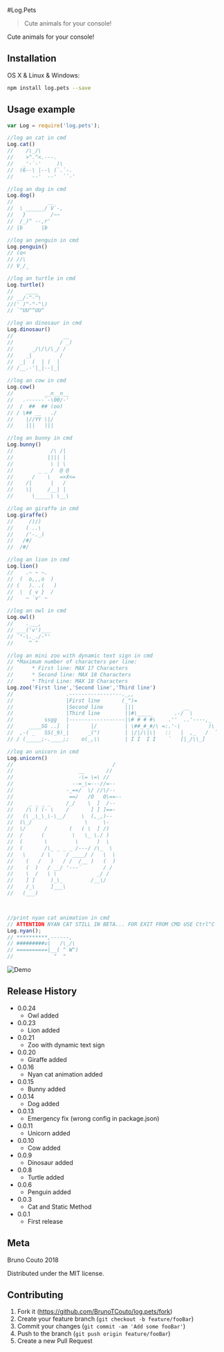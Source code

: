 #Log.Pets
>Cute animals for your console!

Cute animals for your console!

## Installation

OS X & Linux & Windows:

```sh
npm install log.pets --save
```

## Usage example

```js
var Log = require('log.pets');

//log an cat in cmd
Log.cat()
//    /\_/\
//    >^.^<.---.
//   _'-`-'     )\
//  (6--\ |--\ (`.`-.
//      --'  --'  ``-'

//log an dog in cmd
Log.dog()
//           __
//  \ ______/ V`-,
//   }        /~~
//  /_)^ --,r'
// |b      |b

//log an penguin in cmd
Log.penguin()
// (o<
// //\
// V_/_ 

//log an turtle in cmd
Log.turtle()
//    ____
// __/-^-^\
//(' )^-^-^\)
// `^UU^^UU^

//log an dinosaur in cmd
Log.dinosaur()
//                __
//               / _)
//      _/\/\/\_/ /
//    _|         /
//  _|  (  | (  |
// /__.-'|_|--|_|

//log an cow in cmd
Log.cow()
//          __n__n__
//   .------`-\00/-'
//  /  ##  ## (oo)
// / \## __   ./
//    |//YY \|/
//    |||   |||

//log an bunny in cmd
Log.bunny()
//            /\ /|
//           |||| |
//            \ | \
//        _ _ /  @ @
//      /    \   =>X<=
//    /|      |   /
//    \|     /__| |
//      \_____\ \__\

//log an giraffe in cmd
Log.giraffe()
//     /)/)
//    ( ..\     
//    /'-._)   
//   /#/       
//  /#/

//log an lion in cmd
Log.lion()
//    .~ ~ ~.
//  (  o,,,o  )
// (   ). .(   )
//  \  { v }  /
//    ~ `v' ~

//log an owl in cmd
Log.owl()
//    .___,   
// ___('v')___
// `"-\._./-"'
//     ^ ^  

//log an mini zoo with dynamic text sign in cmd
// *Maximum number of characters per line:
//      * First line: MAX 17 Characters
//      * Second line: MAX 18 Characters
//      * Third Line: MAX 18 Characters
Log.zoo('First line','Second line','Third line')
//                 .-----------------._,,
//                 |First line       (_")=
//                 |Second line       |||                __
//                 |Third line        ||#\_____       .-/  \
//          ssgg   |------------------|\# # # #\    .''  ..'----,_
//     ____SG ..]  |       |/         | \##_#_#/\ =:.'-\         )\
//  ,-( _   SS(_9)_|      _(")        | |/|/\|\|   ::   |  ,_   /  `
// / (_____;-.____;;    o(_,\\        | I I  I I    `   [|_/\\_]

//log an unicorn in cmd
Log.unicorn()
//                                /
//                     __       //
//                     -\= \=\ //
//                   --=_\=---//=--
//                 -_==/  \/ //\/--
//                  ==/   /O   O\==--
//     _ _ _ _     /_/    \  ]  /--
//    /\ ( (- \    /       ] ] ]==-
//   (\ _\_\_\-\__/     \  (,_,)--
//  (\_/                 \     \-
//  \/      /       (   ( \  ] /)
//  /      (         \   \_ \./ )
//  (       \         \      )  \
//  (       /\_ _ _ _ /---/ /\_  \
//   \     / \     / ____/ /   \  \
//    (   /   )   / /  /__ )   (  )
//    (  )   / __/ '---`       / /
//    \  /   \ \             _/ /
//    ] ]     )_\_         /__\/
//    /_\     ]___\
//   (___)



//print nyan cat animation in cmd
// ATTENTION NYAN CAT STILL IN BETA... FOR EXIT FROM CMD USE Ctrl^C
Log.nyan();
// **********,------,
// #########v|   /\_/\
// ==========|__( ^ W^)
//             "  "
```
![Demo](https://media.giphy.com/media/l0HUbJhbCScdMLSOA/giphy.gif)

## Release History
* 0.0.24
    * Owl added
* 0.0.23
    * Lion added
* 0.0.21
    * Zoo with dynamic text sign
* 0.0.20
    * Giraffe added
* 0.0.16
    * Nyan cat animation added
* 0.0.15
    * Bunny added
* 0.0.14
    * Dog added
* 0.0.13
    * Emergency fix (wrong config in package.json)
* 0.0.11
    * Unicorn added
* 0.0.10
    * Cow added
* 0.0.9
    * Dinosaur added
* 0.0.8
    * Turtle added
* 0.0.6
    * Penguin added
* 0.0.3
    * Cat and Static Method
* 0.0.1
    * First release

## Meta

Bruno Couto 2018

Distributed under the MIT license.

<!-- [https://github.com/yourname/github-link](https://github.com/BrunoTCouto/ecmd) -->

## Contributing

1. Fork it (<https://github.com/BrunoTCouto/log.pets/fork>)
2. Create your feature branch (`git checkout -b feature/fooBar`)
3. Commit your changes (`git commit -am 'Add some fooBar'`)
4. Push to the branch (`git push origin feature/fooBar`)
5. Create a new Pull Request


